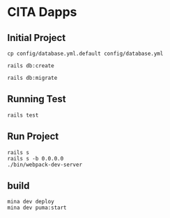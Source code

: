 # CITA Dapps

## Initial Project

```shell
cp config/database.yml.default config/database.yml

rails db:create

rails db:migrate
```

## Running Test

```shell
rails test
```

## Run Project

```shell
rails s
rails s -b 0.0.0.0
./bin/webpack-dev-server
```

## build

```shell
mina dev deploy
mina dev puma:start
```